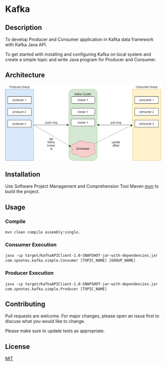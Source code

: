 # Kafka

## Description

To develop Producer and Consumer application in Kafka data framework with Kafka Java API.

To get started with installing and configuring Kafka on local system and create a simple topic and write Java program for Producer and Consumer.

## Architecture

![alt text](Kafka.png)

## Installation

Use Software Project Management and Comprehension Tool Maven [mvn](https://maven.apache.org/) to build the project.

## Usage

### Compile
```
mvn clean compile assembly:single.
```

### Consumer Execution
```
java -cp target/KafkaAPIClient-1.0-SNAPSHOT-jar-with-dependencies.jar com.spnotes.kafka.simple.Consumer [TOPIC_NAME] [GROUP_NAME]
```

### Producer Execution
```
java -cp target/KafkaAPIClient-1.0-SNAPSHOT-jar-with-dependencies.jar com.spnotes.kafka.simple.Producer [TOPIC_NAME]
```

## Contributing
Pull requests are welcome. For major changes, please open an issue first to discuss what you would like to change.

Please make sure to update tests as appropriate.

## License
[MIT](https://choosealicense.com/licenses/mit/)
